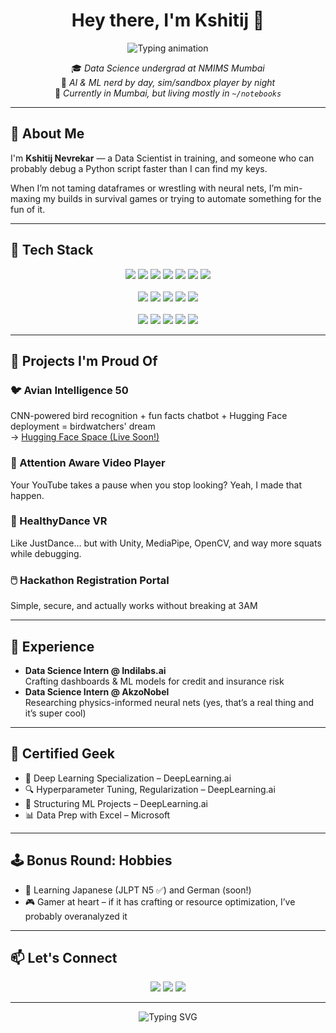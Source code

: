 <!-- README.md -->

<h1 align="center">Hey there, I'm Kshitij 👋</h1>

<p align="center">
  <img src="https://readme-typing-svg.demolab.com?font=Fira+Code&size=22&duration=2500&pause=1200&center=true&vCenter=true&width=700&height=45&lines=Building+neural+networks+and+debugging+life;Fueled+by+curiosity+and+black+coffee;Lover+of+factory+sims+and+efficiency+loops;Always+asking+%22but+why+though%3F%22;Breaking+down+systems+%E2%80%94+in+code+or+games;Turning+data+into+decisions+one+model+at+a+time" alt="Typing animation" />
</p>

<p align="center">
  🎓 <em>Data Science undergrad at NMIMS Mumbai</em><br>
  🧠 <em>AI & ML nerd by day, sim/sandbox player by night</em><br>
  📍 <em>Currently in Mumbai, but living mostly in <code>~/notebooks</code></em>
</p>

---

## 🚀 About Me

I'm **Kshitij Nevrekar** — a Data Scientist in training, and someone who can probably debug a Python script faster than I can find my keys.

When I’m not taming dataframes or wrestling with neural nets, I’m min-maxing my builds in survival games or trying to automate something for the fun of it.

---

## 🧰 Tech Stack

<p align="center">
  <img src="https://img.shields.io/badge/Python-3776AB?style=for-the-badge&logo=python&logoColor=white"/>
  <img src="https://img.shields.io/badge/R-276DC3?style=for-the-badge&logo=r&logoColor=white"/>
  <img src="https://img.shields.io/badge/SQL-4479A1?style=for-the-badge&logo=mysql&logoColor=white"/>
  <img src="https://img.shields.io/badge/Java-007396?style=for-the-badge&logo=java&logoColor=white"/>
  <img src="https://img.shields.io/badge/JavaScript-F7DF1E?style=for-the-badge&logo=javascript&logoColor=black"/>
  <img src="https://img.shields.io/badge/HTML-E34F26?style=for-the-badge&logo=html5&logoColor=white"/>
  <img src="https://img.shields.io/badge/CSS-1572B6?style=for-the-badge&logo=css3&logoColor=white"/>
  <br><br>
  <img src="https://img.shields.io/badge/TensorFlow-FF6F00?style=for-the-badge&logo=tensorflow&logoColor=white"/>
  <img src="https://img.shields.io/badge/PyTorch-EE4C2C?style=for-the-badge&logo=pytorch&logoColor=white"/>
  <img src="https://img.shields.io/badge/OpenCV-5C3EE8?style=for-the-badge&logo=opencv&logoColor=white"/>
  <img src="https://img.shields.io/badge/Pandas-150458?style=for-the-badge&logo=pandas&logoColor=white"/>
  <img src="https://img.shields.io/badge/Scikit--Learn-F7931E?style=for-the-badge&logo=scikit-learn&logoColor=white"/>
  <br><br>
  <img src="https://img.shields.io/badge/Docker-2496ED?style=for-the-badge&logo=docker&logoColor=white"/>
  <img src="https://img.shields.io/badge/GitHub-181717?style=for-the-badge&logo=github&logoColor=white"/>
  <img src="https://img.shields.io/badge/Streamlit-FF4B4B?style=for-the-badge&logo=streamlit&logoColor=white"/>
  <img src="https://img.shields.io/badge/Tableau-E97627?style=for-the-badge&logo=tableau&logoColor=white"/>
  <img src="https://img.shields.io/badge/Power%20BI-F2C811?style=for-the-badge&logo=powerbi&logoColor=black"/>
</p>

---

## 🧪 Projects I'm Proud Of

### 🐦 Avian Intelligence 50  
CNN-powered bird recognition + fun facts chatbot + Hugging Face deployment = birdwatchers' dream  
→ [Hugging Face Space (Live Soon!)](https://huggingface.co/aevnum)

### 👀 Attention Aware Video Player  
Your YouTube takes a pause when you stop looking? Yeah, I made that happen.

### 🕺 HealthyDance VR  
Like JustDance… but with Unity, MediaPipe, OpenCV, and way more squats while debugging.

### 🖱️ Hackathon Registration Portal  
Simple, secure, and actually works without breaking at 3AM

---

## 🧠 Experience

- **Data Science Intern @ Indilabs.ai**  
  Crafting dashboards & ML models for credit and insurance risk  
- **Data Science Intern @ AkzoNobel**  
  Researching physics-informed neural nets (yes, that’s a real thing and it’s super cool)

---

## 🧾 Certified Geek

- 🧠 Deep Learning Specialization – DeepLearning.ai  
- 🔍 Hyperparameter Tuning, Regularization – DeepLearning.ai  
- 🧱 Structuring ML Projects – DeepLearning.ai  
- 📊 Data Prep with Excel – Microsoft

---

## 🕹️ Bonus Round: Hobbies

- 🧩 Learning Japanese (JLPT N5 ✅) and German (soon!)
- 🎮 Gamer at heart – if it has crafting or resource optimization, I’ve probably overanalyzed it

---

## 📫 Let's Connect

<p align="center">
  <a href="mailto:kshitij.nevrekar@gmail.com"><img src="https://img.shields.io/badge/Email-D14836?style=for-the-badge&logo=gmail&logoColor=white"></a>
  <a href="https://www.linkedin.com/in/kshitij-nevrekar"><img src="https://img.shields.io/badge/LinkedIn-0077B5?style=for-the-badge&logo=linkedin&logoColor=white"></a>
  <a href="https://github.com/aevnum"><img src="https://img.shields.io/badge/GitHub-181717?style=for-the-badge&logo=github&logoColor=white"></a>
</p>

---

<div align="center">
  <img src="https://readme-typing-svg.herokuapp.com?font=Fira+Code&size=20&duration=3000&pause=1000&color=00F5FF&center=true&vCenter=true&width=435&lines=Thanks+for+scrolling!+;Don't+forget+to+git+commit+-m+%22✨+New+Connection%22" alt="Typing SVG" />
</div>
